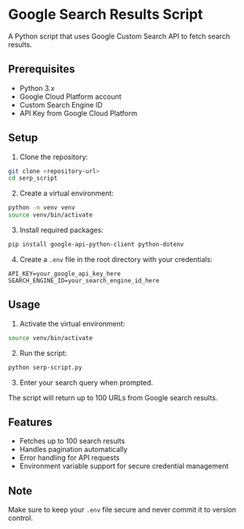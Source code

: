 # Google Search Results Script

A Python script that uses Google Custom Search API to fetch search results.

## Prerequisites

- Python 3.x
- Google Cloud Platform account
- Custom Search Engine ID
- API Key from Google Cloud Platform

## Setup

1. Clone the repository:
```sh
git clone <repository-url>
cd serp_script
```

2. Create a virtual environment:
```sh
python -m venv venv
source venv/bin/activate
```

3. Install required packages:
```sh
pip install google-api-python-client python-dotenv
```

4. Create a `.env` file in the root directory with your credentials:
```
API_KEY=your_google_api_key_here
SEARCH_ENGINE_ID=your_search_engine_id_here
```

## Usage

1. Activate the virtual environment:
```sh
source venv/bin/activate
```

2. Run the script:
```sh
python serp-script.py
```

3. Enter your search query when prompted.

The script will return up to 100 URLs from Google search results.

## Features

- Fetches up to 100 search results
- Handles pagination automatically
- Error handling for API requests
- Environment variable support for secure credential management

## Note

Make sure to keep your `.env` file secure and never commit it to version control.